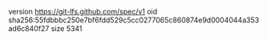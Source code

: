 version https://git-lfs.github.com/spec/v1
oid sha256:55fdbbbc250e7bf6fdd529c5cc0277065c860874e9d0004044a353ad6c840f27
size 5341
